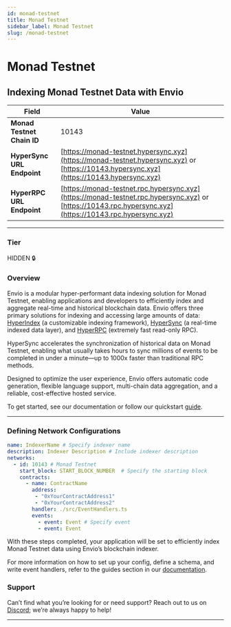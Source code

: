 ```yaml
---
id: monad-testnet
title: Monad Testnet
sidebar_label: Monad Testnet
slug: /monad-testnet
---
```


# Monad Testnet

## Indexing Monad Testnet Data with Envio

| **Field**                     | **Value**                                                                                          |
|-------------------------------|----------------------------------------------------------------------------------------------------|
| **Monad Testnet Chain ID**     | 10143                                                                                            |
| **HyperSync URL Endpoint**    | [https://monad-testnet.hypersync.xyz](https://monad-testnet.hypersync.xyz) or [https://10143.hypersync.xyz](https://10143.hypersync.xyz) |
| **HyperRPC URL Endpoint**     | [https://monad-testnet.rpc.hypersync.xyz](https://monad-testnet.rpc.hypersync.xyz) or [https://10143.rpc.hypersync.xyz](https://10143.rpc.hypersync.xyz) |

---

### Tier

HIDDEN 🔒

### Overview

Envio is a modular hyper-performant data indexing solution for Monad Testnet, enabling applications and developers to efficiently index and aggregate real-time and historical blockchain data. Envio offers three primary solutions for indexing and accessing large amounts of data: [HyperIndex](/docs/HyperIndex/overview) (a customizable indexing framework), [HyperSync](/docs/HyperSync/overview) (a real-time indexed data layer), and [HyperRPC](/docs/HyperSync/overview-hyperrpc) (extremely fast read-only RPC).

HyperSync accelerates the synchronization of historical data on Monad Testnet, enabling what usually takes hours to sync millions of events to be completed in under a minute—up to 1000x faster than traditional RPC methods.

Designed to optimize the user experience, Envio offers automatic code generation, flexible language support, multi-chain data aggregation, and a reliable, cost-effective hosted service.

To get started, see our documentation or follow our quickstart [guide](/docs/HyperIndex/contract-import).

---

### Defining Network Configurations

```yaml
name: IndexerName # Specify indexer name
description: Indexer Description # Include indexer description
networks:
  - id: 10143 # Monad Testnet  
    start_block: START_BLOCK_NUMBER  # Specify the starting block
    contracts:
      - name: ContractName
        address:
         - "0xYourContractAddress1"
         - "0xYourContractAddress2"
        handler: ./src/EventHandlers.ts
        events:
          - event: Event # Specify event
          - event: Event
```

With these steps completed, your application will be set to efficiently index Monad Testnet data using Envio’s blockchain indexer.

For more information on how to set up your config, define a schema, and write event handlers, refer to the guides section in our [documentation](/docs/HyperIndex/configuration-file).

### Support

Can’t find what you’re looking for or need support? Reach out to us on [Discord](https://discord.com/invite/Q9qt8gZ2fX); we’re always happy to help!

---
